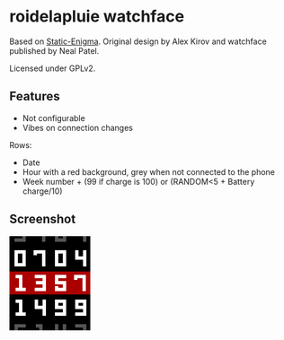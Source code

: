 # roidelapluie watchface

Based on [Static-Enigma](https://github.com/exiva/Static-Enigma). Original design by Alex Kirov and watchface published by Neal Patel.

Licensed under GPLv2.

## Features

* Not configurable
* Vibes on connection changes

Rows:

* Date
* Hour with a red background, grey when not connected to the phone
* Week number + (99 if charge is 100) or (RANDOM<5 + Battery charge/10)

## Screenshot

![Screenshot](screenshot.png)

